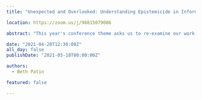 ```yaml
---
title: "Unexpected and Overlooked: Understanding Epistemicide in Information Science"

location: https://zoom.us/j/96815079086

abstract: "This year's conference theme asks us to re-examine our work by seeking overlooked, under-cited, and emergent voices and scholarship, and transformative methodologies, partnerships, and relationships within and beyond our field"". Indeed, the information professions need a paradigmatic shift to examine the ways we have systematically undermined knowledge systems falling outside of Western traditions. Epistemicide is the killing, silencing, annihilation, or devaluing of a knowledge system. Epistemicide happens when epistemic injustices are persistent, systematic, and collectively work as a structured oppression of particular ways of knowing. Addressing epistemicide is critical for information professionals because we task ourselves with handling knowledge from every field. There has to be a reckoning before the paradigm can truly shift; if there is no acknowledgement of injustice, there is no room for justice."

date: "2021-04-28T12:30:00Z"
all_day: false
publishDate: "2021-05-18T00:00:00Z"

authors:
  - Beth Patin 

featured: false

---
```

